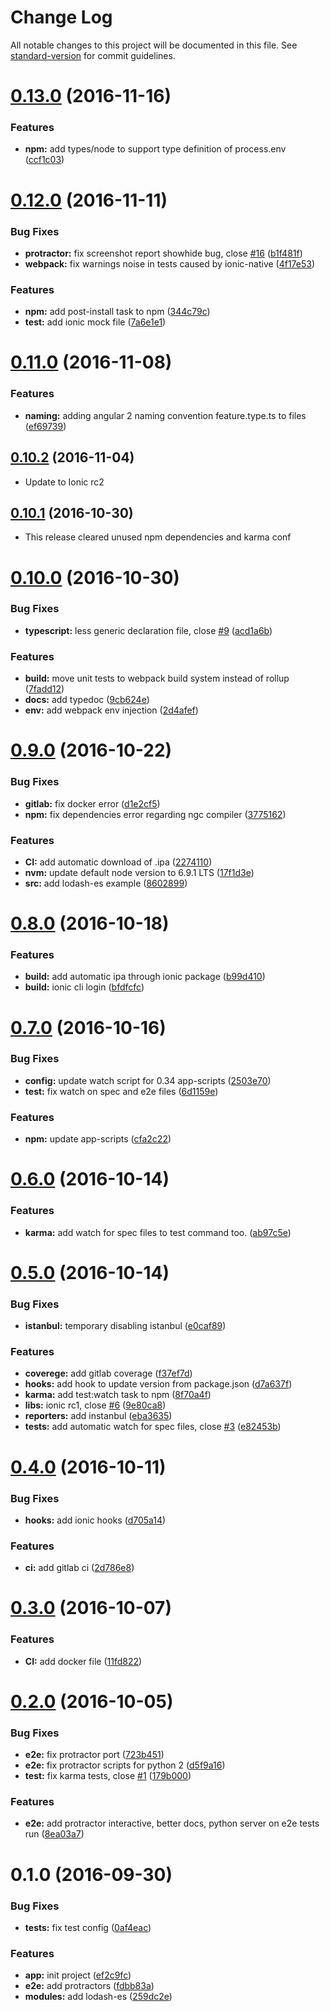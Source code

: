 # Change Log

All notable changes to this project will be documented in this file. See [standard-version](https://github.com/conventional-changelog/standard-version) for commit guidelines.

<a name="0.13.0"></a>
# [0.13.0](https://github.com/marcoturi/ionic2-boilerplate/compare/v0.12.0...v0.13.0) (2016-11-16)


### Features

* **npm:** add types/node to support type definition of process.env ([ccf1c03](https://github.com/marcoturi/ionic2-boilerplate/commit/ccf1c03))



<a name="0.12.0"></a>
# [0.12.0](https://github.com/marcoturi/ionic2-boilerplate/compare/v0.11.0...v0.12.0) (2016-11-11)


### Bug Fixes

* **protractor:** fix screenshot report showhide bug, close [#16](https://github.com/marcoturi/ionic2-boilerplate/issues/16) ([b1f481f](https://github.com/marcoturi/ionic2-boilerplate/commit/b1f481f))
* **webpack:** fix warnings noise in tests caused by ionic-native ([4f17e53](https://github.com/marcoturi/ionic2-boilerplate/commit/4f17e53))


### Features

* **npm:** add post-install task to npm ([344c79c](https://github.com/marcoturi/ionic2-boilerplate/commit/344c79c))
* **test:** add ionic mock file ([7a6e1e1](https://github.com/marcoturi/ionic2-boilerplate/commit/7a6e1e1))


<a name="0.11.0"></a>
# [0.11.0](https://github.com/marcoturi/ionic2-boilerplate/compare/v0.10.2...v0.11.0) (2016-11-08)


### Features

* **naming:** adding angular 2 naming convention feature.type.ts to files ([ef69739](https://github.com/marcoturi/ionic2-boilerplate/commit/ef69739))



<a name="0.10.2"></a>
## [0.10.2](https://github.com/marcoturi/ionic2-boilerplate/compare/v0.10.1...v0.10.2) (2016-11-04)
- Update to Ionic rc2


<a name="0.10.1"></a>
## [0.10.1](https://github.com/marcoturi/ionic2-boilerplate/compare/v0.10.0...v0.10.1) (2016-10-30)
- This release cleared unused npm dependencies and karma conf


<a name="0.10.0"></a>
# [0.10.0](https://github.com/marcoturi/ionic2-boilerplate/compare/v0.9.0...v0.10.0) (2016-10-30)


### Bug Fixes

* **typescript:** less generic declaration file, close [#9](https://github.com/marcoturi/ionic2-boilerplate/issues/9) ([acd1a6b](https://github.com/marcoturi/ionic2-boilerplate/commit/acd1a6b))


### Features

* **build:** move unit tests to webpack build system instead of rollup ([7fadd12](https://github.com/marcoturi/ionic2-boilerplate/commit/7fadd12))
* **docs:** add typedoc ([9cb624e](https://github.com/marcoturi/ionic2-boilerplate/commit/9cb624e))
* **env:** add webpack env injection ([2d4afef](https://github.com/marcoturi/ionic2-boilerplate/commit/2d4afef))



<a name="0.9.0"></a>
# [0.9.0](https://github.com/marcoturi/ionic2-boilerplate/compare/v0.8.0...v0.9.0) (2016-10-22)


### Bug Fixes
* **gitlab:** fix docker error ([d1e2cf5](https://github.com/marcoturi/ionic2-boilerplate/commit/d1e2cf5))
* **npm:** fix dependencies error regarding ngc compiler ([3775162](https://github.com/marcoturi/ionic2-boilerplate/commit/3775162))


### Features

* **CI:** add automatic download of .ipa ([2274110](https://github.com/marcoturi/ionic2-boilerplate/commit/2274110))
* **nvm:** update default node version to 6.9.1 LTS ([17f1d3e](https://github.com/marcoturi/ionic2-boilerplate/commit/17f1d3e))
* **src:** add lodash-es example ([8602899](https://github.com/marcoturi/ionic2-boilerplate/commit/8602899))



<a name="0.8.0"></a>
# [0.8.0](https://github.com/marcoturi/ionic2-boilerplate/compare/v0.7.0...v0.8.0) (2016-10-18)


### Features

* **build:** add automatic ipa through ionic package ([b99d410](https://github.com/marcoturi/ionic2-boilerplate/commit/b99d410))
* **build:** ionic cli login ([bfdfcfc](https://github.com/marcoturi/ionic2-boilerplate/commit/bfdfcfc))



<a name="0.7.0"></a>
# [0.7.0](https://github.com/marcoturi/ionic2-boilerplate/compare/v0.6.0...v0.7.0) (2016-10-16)


### Bug Fixes

* **config:** update watch script for 0.34 app-scripts ([2503e70](https://github.com/marcoturi/ionic2-boilerplate/commit/2503e70))
* **test:** fix watch on spec and e2e files ([6d1159e](https://github.com/marcoturi/ionic2-boilerplate/commit/6d1159e))


### Features

* **npm:** update app-scripts ([cfa2c22](https://github.com/marcoturi/ionic2-boilerplate/commit/cfa2c22))



<a name="0.6.0"></a>
# [0.6.0](https://github.com/marcoturi/ionic2-boilerplate/compare/v0.5.0...v0.6.0) (2016-10-14)


### Features

* **karma:** add watch for spec files to test command too. ([ab97c5e](https://github.com/marcoturi/ionic2-boilerplate/commit/ab97c5e))



<a name="0.5.0"></a>
# [0.5.0](https://github.com/marcoturi/ionic2-boilerplate/compare/v0.4.0...v0.5.0) (2016-10-14)


### Bug Fixes

* **istanbul:** temporary disabling istanbul ([e0caf89](https://github.com/marcoturi/ionic2-boilerplate/commit/e0caf89))


### Features

* **coverege:** add gitlab coverage ([f37ef7d](https://github.com/marcoturi/ionic2-boilerplate/commit/f37ef7d))
* **hooks:** add hook to update version from package.json ([d7a637f](https://github.com/marcoturi/ionic2-boilerplate/commit/d7a637f))
* **karma:** add test:watch task to npm ([8f70a4f](https://github.com/marcoturi/ionic2-boilerplate/commit/8f70a4f))
* **libs:** ionic rc1, close [#6](https://github.com/marcoturi/ionic2-boilerplate/issues/6) ([9e80ca8](https://github.com/marcoturi/ionic2-boilerplate/commit/9e80ca8))
* **reporters:** add instanbul ([eba3635](https://github.com/marcoturi/ionic2-boilerplate/commit/eba3635))
* **tests:** add automatic watch for spec files, close [#3](https://github.com/marcoturi/ionic2-boilerplate/issues/3) ([e82453b](https://github.com/marcoturi/ionic2-boilerplate/commit/e82453b))



<a name="0.4.0"></a>
# [0.4.0](https://github.com/marcoturi/ionic2-boilerplate/compare/v0.3.0...v0.4.0) (2016-10-11)


### Bug Fixes

* **hooks:** add ionic hooks ([d705a14](https://github.com/marcoturi/ionic2-boilerplate/commit/d705a14))


### Features

* **ci:** add gitlab ci ([2d786e8](https://github.com/marcoturi/ionic2-boilerplate/commit/2d786e8))



<a name="0.3.0"></a>
# [0.3.0](https://github.com/marcoturi/ionic2-boilerplate/compare/v0.2.0...v0.3.0) (2016-10-07)


### Features

* **CI:** add docker file ([11fd822](https://github.com/marcoturi/ionic2-boilerplate/commit/11fd822))



<a name="0.2.0"></a>
# [0.2.0](https://github.com/marcoturi/ionic2-boilerplate/compare/v0.1.0...v0.2.0) (2016-10-05)


### Bug Fixes

* **e2e:** fix protractor port ([723b451](https://github.com/marcoturi/ionic2-boilerplate/commit/723b451))
* **e2e:** fix protractor scripts for python 2 ([d5f9a16](https://github.com/marcoturi/ionic2-boilerplate/commit/d5f9a16))
* **test:** fix karma tests, close [#1](https://github.com/marcoturi/ionic2-boilerplate/issues/1) ([179b000](https://github.com/marcoturi/ionic2-boilerplate/commit/179b000))


### Features

* **e2e:** add protractor interactive, better docs, python server on e2e tests run ([8ea03a7](https://github.com/marcoturi/ionic2-boilerplate/commit/8ea03a7))



<a name="0.1.0"></a>
# 0.1.0 (2016-09-30)


### Bug Fixes

* **tests:** fix test config ([0af4eac](https://github.com/marcoturi/ionic2-boilerplate/commit/0af4eac))


### Features

* **app:** init project ([ef2c9fc](https://github.com/marcoturi/ionic2-boilerplate/commit/ef2c9fc))
* **e2e:** add protractors ([fdbb83a](https://github.com/marcoturi/ionic2-boilerplate/commit/fdbb83a))
* **modules:** add lodash-es ([259dc2e](https://github.com/marcoturi/ionic2-boilerplate/commit/259dc2e))

